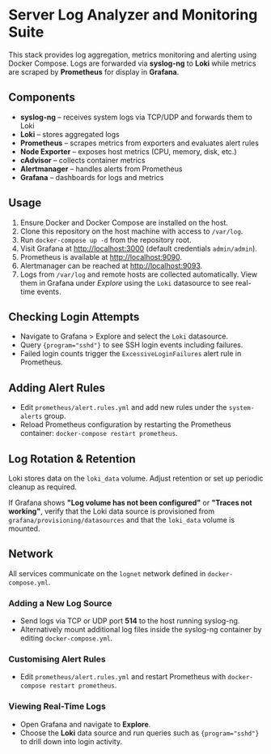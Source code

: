 # Server Log Analyzer and Monitoring Suite

This stack provides log aggregation, metrics monitoring and alerting using Docker Compose. Logs are forwarded via **syslog-ng** to **Loki** while metrics are scraped by **Prometheus** for display in **Grafana**.

## Components
- **syslog-ng** – receives system logs via TCP/UDP and forwards them to Loki
- **Loki** – stores aggregated logs
- **Prometheus** – scrapes metrics from exporters and evaluates alert rules
- **Node Exporter** – exposes host metrics (CPU, memory, disk, etc.)
- **cAdvisor** – collects container metrics
- **Alertmanager** – handles alerts from Prometheus
- **Grafana** – dashboards for logs and metrics

## Usage
1. Ensure Docker and Docker Compose are installed on the host.
2. Clone this repository on the host machine with access to `/var/log`.
3. Run `docker-compose up -d` from the repository root.
4. Visit Grafana at [http://localhost:3000](http://localhost:3000) (default credentials `admin/admin`).
5. Prometheus is available at [http://localhost:9090](http://localhost:9090).
6. Alertmanager can be reached at [http://localhost:9093](http://localhost:9093).
7. Logs from `/var/log` and remote hosts are collected automatically. View them in Grafana under *Explore* using the `Loki` datasource to see real-time events.

## Checking Login Attempts
- Navigate to Grafana > Explore and select the `Loki` datasource.
- Query `{program="sshd"}` to see SSH login events including failures.
- Failed login counts trigger the `ExcessiveLoginFailures` alert rule in Prometheus.

## Adding Alert Rules
- Edit `prometheus/alert.rules.yml` and add new rules under the `system-alerts` group.
- Reload Prometheus configuration by restarting the Prometheus container: `docker-compose restart prometheus`.

## Log Rotation & Retention
Loki stores data on the `loki_data` volume. Adjust retention or set up periodic cleanup as required.

If Grafana shows **"Log volume has not been configured"** or **"Traces not working"**, verify that the Loki data source is provisioned from `grafana/provisioning/datasources` and that the `loki_data` volume is mounted.

## Network
All services communicate on the `lognet` network defined in `docker-compose.yml`.

### Adding a New Log Source
- Send logs via TCP or UDP port **514** to the host running syslog-ng.
- Alternatively mount additional log files inside the syslog-ng container by editing `docker-compose.yml`.

### Customising Alert Rules
- Edit `prometheus/alert.rules.yml` and restart Prometheus with `docker-compose restart prometheus`.

### Viewing Real-Time Logs
- Open Grafana and navigate to **Explore**.
- Choose the **Loki** data source and run queries such as `{program="sshd"}` to drill down into login activity.
